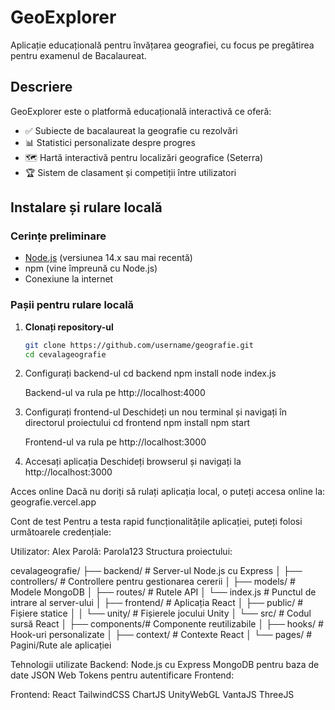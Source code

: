 # GeoExplorer

Aplicație educațională pentru învățarea geografiei, cu focus pe pregătirea pentru examenul de Bacalaureat.


## Descriere

GeoExplorer este o platformă educațională interactivă ce oferă:
- ✅ Subiecte de bacalaureat la geografie cu rezolvări
- 📊 Statistici personalizate despre progres
- 🗺️ Hartă interactivă pentru localizări geografice (Seterra)
- 🏆 Sistem de clasament și competiții între utilizatori

## Instalare și rulare locală

### Cerințe preliminare
- [Node.js](https://nodejs.org/) (versiunea 14.x sau mai recentă)
- npm (vine împreună cu Node.js)
- Conexiune la internet

### Pașii pentru rulare locală

1. **Clonați repository-ul**
   ```bash
   git clone https://github.com/username/geografie.git
   cd cevalageografie

2. Configurați backend-ul
    cd backend
    npm install
    node index.js

    Backend-ul va rula pe http://localhost:4000

3. Configurați frontend-ul Deschideți un nou terminal și navigați în directorul proiectului
    cd frontend
    npm install
    npm start

    Frontend-ul va rula pe http://localhost:3000

4. Accesați aplicația Deschideți browserul și navigați la http://localhost:3000

Acces online
Dacă nu doriți să rulați aplicația local, o puteți accesa online la: geografie.vercel.app

Cont de test
Pentru a testa rapid funcționalitățile aplicației, puteți folosi următoarele credențiale:

Utilizator: Alex
Parolă: Parola123
Structura proiectului:

cevalageografie/
├── backend/           # Server-ul Node.js cu Express
│   ├── controllers/   # Controllere pentru gestionarea cererii
│   ├── models/        # Modele MongoDB
│   ├── routes/        # Rutele API
│   └── index.js       # Punctul de intrare al server-ului
│
├── frontend/          # Aplicația React
│   ├── public/        # Fișiere statice
│   │   └── unity/     # Fișierele jocului Unity
│   └── src/           # Codul sursă React
│       ├── components/# Componente reutilizabile
│       ├── hooks/     # Hook-uri personalizate
│       ├── context/   # Contexte React
│       └── pages/     # Pagini/Rute ale aplicației

Tehnologii utilizate
Backend:
    Node.js cu Express
    MongoDB pentru baza de date
    JSON Web Tokens pentru autentificare
    Frontend:

Frontend:
    React
    TailwindCSS
    ChartJS
    UnityWebGL
    VantaJS
    ThreeJS
